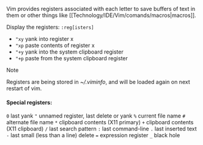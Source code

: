 Vim provides registers associated with each letter to save buffers of text in them or other things like [[Technology/IDE/Vim/comands/macros|macros]].

Display the registers: `:reg[isters]`
- `"xy` yank into register x
- `"xp` paste contents of register x
- `"+y` yank into the system clipboard register
- `"+p` paste from the system clipboard register

> [!NOTE]
Registers are being stored in *~/.viminfo*, and will be loaded again on next restart of vim.
#### Special registers:
`0` last yank
`"` unnamed register, last delete or yank
`%` current file name
`#` alternate file name
`*` clipboard contents (X11 primary)
`+` clipboard contents (X11 clipboard)
`/` last search pattern
`:` last command-line
`.` last inserted text
`-` last small (less than a line) delete
`=` expression register
`_` black hole